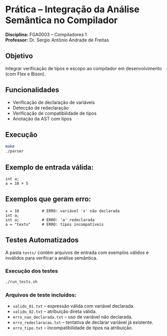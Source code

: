 # Prática – Integração da Análise Semântica no Compilador

**Disciplina:** FGA0003 – Compiladores 1  
**Professor:** Dr. Sergio Antônio Andrade de Freitas

## Objetivo
Integrar verificação de tipos e escopo ao compilador em desenvolvimento (com Flex e Bison).

## Funcionalidades
- Verificação de declaração de variáveis
- Detecção de redeclaração
- Verificação de compatibilidade de tipos
- Anotação da AST com tipos

## Execução
```bash
make
./parser
```

## Exemplo de entrada válida:
```
int a;
a = 10 + 5
```

## Exemplos que geram erro:
```
x = 10          # ERRO: variável 'x' não declarada
int a;
int a;          # ERRO: 'a' redeclarada
a = "texto"     # ERRO: tipos incompatíveis
```

## Testes Automatizados

A pasta `tests/` contém arquivos de entrada com exemplos válidos e inválidos para verificar a análise semântica.

### Execução dos testes
```bash
./run_tests.sh
```

### Arquivos de teste incluídos:
- `valido_01.txt` – expressão válida com variável declarada.
- `valido_02.txt` – atribuição direta válida.
- `erro_nao_declarada.txt` – uso de variável não declarada.
- `erro_redeclaracao.txt` – tentativa de declarar variável já existente.
- `erro_tipo.txt` – incompatibilidade de tipos na atribuição.
